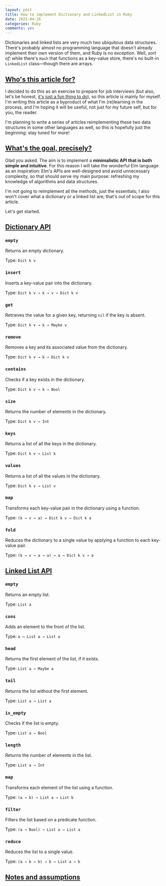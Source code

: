 ```yaml
---
layout: post
title: How to implement Dictionary and LinkedList in Ruby
date: 2025-04-16
categories: Ruby
comments: yes
---
```


Dictionaries and linked lists are very much two ubiquitous data structures. There's probably almost no programming language that doesn't already implement their own version of them, and Ruby is no exception. Well, _sort of_: while there's `Hash` that functions as a key-value store, there's no built-in `LinkedList` class—though there are arrays.

## [Who's this article for?](#whos-this-article-for)

I decided to do this as an exercise to prepare for job interviews (but also, let's be honest, [it's just a fun thing to do](https://joshcollinsworth.com/blog/the-blissful-zen-of-a-good-side-project)), so this article is mainly for myself. I'm writing this article as a byproduct of what I'm (re)learning in the process, and I'm hoping it will be useful, not just for my future self, but for you, the reader.

I'm planning to write a series of articles reimplementing these two data structures in some other languages as well, so this is hopefully just the beginning: stay tuned for more!

## [What's the goal, precisely?](#whats-the-goal-precisely)

Glad you asked. The aim is to implement a **minimalistic API that is both simple and intuitive**. For this reason I will take the wonderful Elm language as an inspiration: Elm's APIs are well-designed and avoid unnecessary complexity, so that should serve my main purpose: refreshing my knowledge of algorithms and data structures.

I'm not going to reimplement all the methods, just the essentials; I also won't cover what a dictionary or a linked list are; that's out of scope for this article.

Let's get started.

## [Dictionary API](#dictionary-api)

### `empty`

Returns an empty dictionary.

Type: `Dict k v`

### `insert`

Inserts a key-value pair into the dictionary.

Type: `Dict k v → k → v → Dict k v`

### `get`

Retrieves the value for a given key, returning `nil` if the key is absent.

Type: `Dict k v → k → Maybe v`

### `remove`

Removes a key and its associated value from the dictionary.

Type: `Dict k v → k → Dict k v`

### `contains`

Checks if a key exists in the dictionary.

Type: `Dict k v → k → Bool`

### `size`

Returns the number of elements in the dictionary.

Type: `Dict k v → Int`


### `keys`

Returns a list of all the keys in the dictionary.

Type: `Dict k v → List k`

### `values`

Returns a list of all the values in the dictionary.

Type: `Dict k v → List v`


### `map`

Transforms each key-value pair in the dictionary using a function.

Type: `(k → v → a) → Dict k v → Dict k a`


### `fold`

Reduces the dictionary to a single value by applying a function to each key-value pair.

Type: `(k → v → a → a) → a → Dict k v → a`

## [Linked List API](#linked-list-api)

### `empty`

Returns an empty list.

Type: `List a`

### `cons`

Adds an element to the front of the list.

Type: `a → List a → List a`

### `head`

Returns the first element of the list, if it exists.

Type: `List a → Maybe a`

### `tail`

Returns the list without the first element.

Type: `List a → List a`

### `is_empty`

Checks if the list is empty.

Type: `List a → Bool`

### `length`

Returns the number of elements in the list.

Type: `List a → Int`

### `map`

Transforms each element of the list using a function.

Type: `(a → b) → List a → List b`

### `filter`

Filters the list based on a predicate function.

Type: `(a → Bool) → List a → List a`

### `reduce`

Reduces the list to a single value.

Type: `(a → b → b) → b → List a → b`

## [Notes and assumptions](#notes-and-assumptions)
